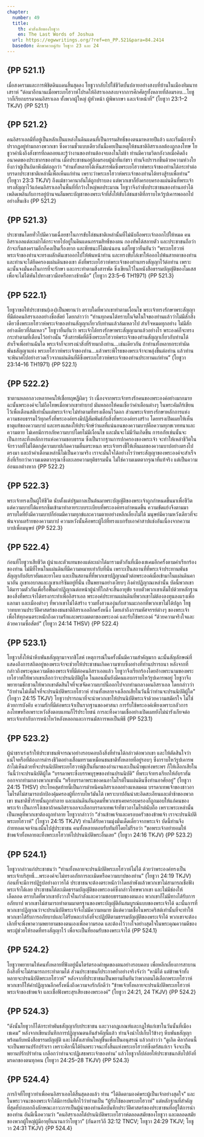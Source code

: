 ```yaml
---
chapter:
  number: 49
  title:
    th: คำสั่งเสียของโยชูวา
    en: The Last Words of Joshua
  url: https://egwwritings.org/?ref=en_PP.521&para=84.2414
  basedon: ศึกษาควบคู่กับ โยชูวา 23 และ 24
---
```


## {PP 521.1}

เมื่อสงครามและการพิชิตดินแดนสิ้นสุดลง โยชูวากลับไปใช้ชีวิตบั้นปลายอย่างสงบที่บ้านในเมืองทิมนาทเสราห์ “ต่อมาอีกนานเมื่อพระเยโฮวาห์โปรดให้อิสราเอลสงบจากการศึกศั​ตรู​ทั้งหลายที่​ล้อมรอบ…โยชู​วาก​็เรียกบรรดาคนอิสราเอล ทั้งพวกผู้​ใหญ่ ผู้​หัวหน้า ผู้พิพากษา และเจ้าหน้าที่” (โยชูวา 23:1–2 TKJV) {PP 521.1}

## {PP 521.2}

คนอิสราเอลมีที่อยู่เป็นหลักเป็นแหล่งในดินแดนที่เป็นกรรมสิทธิ์ของตนมาหลายปีแล้ว และเริ่มมีการชั่วปรากฏอยู่ท่ามกลางพวกเขา ซึ่งความชั่วแบบเดียวกันนี้เคยเป็นเหตุให้ชนชาติอิสราเอลต้องถูกลงโทษ โยชูวาคำนึงถึงสังขารที่ถดถอยและรู้ว่างานของท่านต้องจบลงในไม่ช้า ท่านมีความวิตกกังวลเมื่อคิดถึงอนาคตของประชากรของท่าน เมื่อประชาชนอยู่ล้อมรอบผู้นำที่แก่ชรา ท่านจึงปรารภขึ้นด้วยความห่วงใยยิ่งกว่าผู้เป็นบิดาพึงมีต่อลูกว่า “ท่านทั้งหลายได้​เห​็นสารพัดซึ่งพระเยโฮวาห์พระเจ้าของท่านได้กระทำต่อบรรดาประชาชาติ​เหล่านี้​เพื่อเห็นแก่​ท่าน เพราะว่าพระเยโฮวาห์พระเจ้าของท่านได้ทรงสู้รบเพื่อท่าน” (โยชูวา 23:3 TKJV) ถึงแม้ชาวคานาอันได้ถูกปราบลง แต่พวกเขาก็ยังครอบครองแผ่นดินที่พระเจ้าทรงสัญญาไว้แก่คนอิสราเอลในพื้นที่ที่กว้างใหญ่พอประมาณ โยชูวาจึงกำชับประชาชนของท่านอย่าได้เพลิดเพลินกับการอยู่บ้านจนลืมพระบัญชาของพระเจ้าที่สั่งให้ขับไล่ชนชาติที่กราบไหว้รูปเคารพออกไปอย่างสิ้นเชิง {PP 521.2}

## {PP 521.3}

ประชาชนโดยทั่วไปมีความเฉื่อยชาในการขับไล่ชนชาติเหล่านั้นที่ไม่นับถือพระเจ้าออกไปให้หมด คนอิสราเอลแต่ละเผ่าได้กระจายไปอยู่ในดินแดนกรรมสิทธิ์ของตน กองทัพได้สลายตัว และประชาชนถือว่าถ้าจะเริ่มสงครามอีกก็คงเป็นเรื่องยาก และชัยชนะก็ไม่แน่นอน แต่โยชูวายืนยันว่า “พระเยโฮวาห์พระเจ้าของท่านจะทรงผลักดันเขาออกไปให้พ้นหน้าท่าน และทรงขับไล่เขาให้ออกไปพ้นสายตาของท่าน และท่านจะได้ยึดครองแผ่นดินของเขา ดังที่พระเยโฮวาห์พระเจ้าของท่านทรงสัญญาไว้ต่อท่าน เพราะฉะนั้นจงมั่นคงในการที่จะรักษา และกระทำตามสิ่งสารพัด ซึ่งเขียนไว้ในหนังสือธรรมบัญญัติของโมเสส เพื่อจะไม่ได้หันไปทางขวามือหรือทางซ้ายมือ” (โยชูวา 23:5–6 TH1971) {PP 521.3}

## {PP 522.1}

โยชูวาขอให้ประชาชน(เอง)เป็นพยานว่า ตราบใดที่พวกเขาทำตามเงื่อนไข พระเจ้าทรงรักษาพระสัญญาที่มีต่อคนอิสราเอลอย่างซื่อสัตย์ โดยกล่าวว่า “ท่านทุกคนได้ทราบในจิตในใจของท่านแล้วว่าไม่มีสักสิ่งเดียวซึ่งพระเยโฮวาห์พระเจ้าของท่านสัญญาเกี่ยวกับท่านแล้วล้มเหลวไป สำเร็จหมดทุกอย่าง ไม่มีสักอย่างเดียวที่ล้มเหลว” โยชูวายืนยันว่า พระเจ้าได้ทรงรักษาพระสัญญามาแล้วอย่างไร พระองค์ก็จะทรงกระทำตามที่เตือนไว้อย่างนั้น “สิ่งสารพัดที่ดีซึ่งพระเยโฮวาห์พระเจ้าของท่านสัญญาเกี่ยวกับท่านได้สำเร็จเพื่อท่านฉันใด พระเจ้าก็จะทรงนำสิ่งที่ร้ายมาถึงท่าน…เช่นเดียวกัน ถ้าท่านทั้งหลายกระทำผิดพันธสัญญาแห่ง พระเยโฮวาห์พระเจ้าของท่าน…แล้วพระพิโรธของพระเจ้าจะพลุ่งขึ้นต่อท่าน แล้วท่านจะพินาศไปอย่างรวดเร็วจากแผ่นดินที่ดีซึ่งพระเยโฮวาห์พระเจ้าของท่านประทานแก่ท่าน” (โยชูวา 23:14–16 TH1971) {PP 522.1}

## {PP 522.2}

ซาตานหลอกลวงหลายคนให้เชื่อทฤษฎีผิดๆ ว่า เนื่องจากพระเจ้าทรงรักคนของพระองค์อย่างมากมาย ฉะนั้นพระองค์จะไม่ถือโทษเมื่อพวกเขาทำบาป มันหลอกให้คนเชื่อว่าคำเตือนต่างๆ ในพระคัมภีร์เขียนไว้เพื่อเตือนสติเท่านั้นแต่พระเจ้าจะไม่ทำตามที่ทรงเตือนไว้ดอก ส่วนพระเจ้าทรงรักษาหลักการแห่งความชอบธรรมไว้ทุกครั้งที่พระองค์ทรงมีปฏิสัมพันธ์กับสิ่งที่พระองค์ทรงสร้าง โดยทรงเปิดเผยให้เห็นธาตุแท้ของความบาป และทรงแสดงให้ประจักษ์ว่าผลที่แน่นอนของความบาปคือความทุกขเวททนาและความตาย ไม่เคยมีการอภัยความบาปโดยไม่มีเงื่อนไข และมันจะไม่มีวันเกิดขึ้น การอภัยเช่นนั้นจะเป็นการละทิ้งหลักการแห่งความชอบธรรม ซึ่งเป็นรากฐานการปกครองของพระเจ้า จะทำให้เหล่าชีวิตในจักรวาลที่ไม่ได้ตกสู่ความบาปเกิดความตื่นตระหนก พระเจ้าทรงชี้ให้เห็นผลของความบาปอย่างตรงไปตรงมา และถ้าคำเตือนเหล่านี้ไม่เป็นความจริง เราจะมั่นใจได้อย่างไรว่าพระสัญญาของพระองค์จะสำเร็จ สิ่งที่เรียกว่าความเมตตากรุณาซึ่งละเลยความยุติธรรมนั้น ไม่ใช่ความเมตตากรุณาที่แท้จริง แต่เป็นความอ่อนแอต่างหาก {PP 522.2}

## {PP 522.3}

พระเจ้าทรงเป็นผู้ให้ชีวิต นับตั้งแต่ปฐมกาลเป็นต้นมาพระบัญญัติของพระเจ้าถูกกำหนดขึ้นมาเพื่อชีวิต แต่ความบาปได้แทรกซึมเข้ามาทำลายระบบระเบียบที่พระองค์ทรงกำหนดขึ้น ความขัดแย้งจึงตามมา ตราบใดที่ยังมีความบาปก็ย่อมมีความทุกข์และความตายอย่างหลีกเลี่ยงไม่ได้ มนุษย์มีความหวังเดียวที่จะพ้นจากผลร้ายของความบาป ความหวังนั้นคือพระผู้ไถ่ที่ทรงแบกรับเอาคำสาปแช่งอันเนื่องจากความบาปเพื่อมนุษย์ {PP 522.3}

## {PP 522.4}

ก่อนที่โยชูวาเสียชีวิต ผู้นำและตัวแทนของแต่ละเผ่าได้มารวมตัวกันที่เมืองเชเคมอีกครั้งตามคำเรียกร้องของท่าน ไม่มีที่ไหนในแผ่นดินที่มีความหมายเท่ากับที่นั่น เพราะเป็นสถานที่ที่พระเจ้าประทานพันธสัญญากับอับราฮัมและยาโคบ และเป็นสถานที่ที่พวกเขาปฏิญาณตัวต่อพระองค์เมื่อเข้ามาในแผ่นดินคานาอัน ภูเขาเอบาลและภูเขาเกริซิมอยู่ที่นั่น เป็นพยานอย่างเงียบๆ ถึงคำปฏิญาณเหล่านั้น บัดนี้พวกเขาได้มารวมตัวกันเพื่อรื้อฟื้นคำปฏิญาณต่อหน้าผู้นำที่ใกล้จะสิ้นอายุขัย รอบตัวพวกเขาเต็มไปด้วยหลักฐานของสิ่งที่พระเจ้าได้ทรงกระทำเพื่ออิสราเอล พระองค์ประทานแผ่นดินที่พวกเขาไม่ต้องลงทุนลงแรงเพื่อแลกมา และเมืองต่างๆ ที่พวกเขาไม่ได้สร้าง รวมทั้งสวนองุ่นกับสวนมะกอกที่พวกเขาไม่ได้ปลูก โยชูวาทบทวนประวัติศาสตร์ของชนชาติอิสราเอลอีกครั้งหนึ่ง โดยเล่าถึงการมหัศจรรย์ต่างๆ ของพระเจ้า เพื่อให้ทุกคนตระหนักถึงความรักและพระเมตตาของพระองค์ และรับใช้พระองค์ “ด้วยความจริงใจและด้วยความซื่อสัตย์” (โยชูวา 24:14 THSV) {PP 522.4}

## {PP 523.1}

โยชูวาสั่งให้นำหีบพันธสัญญามาจากชิโลห์ เหตุการณ์ในครั้งนั้นมีความสำคัญมาก ฉะนั้นสัญลักษณ์ที่แสดงถึงการสถิตอยู่ของพระเจ้าจะช่วยให้ประชาชนเกิดความซาบซึ้งอย่างที่ท่านปรารถนา หลังจากที่กล่าวถึงพระคุณความดีของพระเจ้าที่มีต่อคนอิสราเอลแล้ว โยชูวาจึงเรียกร้องโดยอ้างพระนามของพระเยโฮวาห์ให้พวกเขาเลือกว่าจะปรนนิบัติผู้ใด ในตอนนั้นยังมีคนแอบกราบไหว้รูปเคารพอยู่ โยชูวาจึงพยายามชักชวนให้พวกเขาตัดสินใจที่จะขจัดความบาปนี้ออกไปจากท่ามกลางคนอิสราเอล โดยกล่าวว่า “ถ้าท่านไม่เต็มใจที่จะปรนนิบัติพระเยโฮวาห์ ท่านทั้งหลายจงเลือกเสียในวันนี้ว่าท่านจะปรนนิบัติผู้ใด” (โยชูวา 24:15 TKJV) โยชูวาปรารถนาที่จะนำพวกเขาให้ปรนนิบัติพระเจ้าด้วยความสมัครใจ ไม่ใช่ด้วยการบังคับ ความรักที่มีต่อพระเจ้าเป็นรากฐานของศาสนา การรับใช้พระองค์เพียงเพราะกลัวการลงโทษหรือเพราะหวังสิ่งตอบแทนก็ไร้ประโยชน์ การละทิ้งความเชื่ออย่างเปิดเผยยังไม่น่ารังเกียจต่อพระเจ้าเท่ากับการหน้าไหว้หลังหลอกและการนมัสการพอเป็นพิธี {PP 523.1}

## {PP 523.2}

ผู้นำชราเร่งเร้าให้ประชาชนพิจารณาอย่างรอบคอบถึงสิ่งที่ท่านได้กล่าวต่อพวกเขา และให้ตัดสินใจว่า แน่ใจหรือที่ต้องการดำรงชีวิตอย่างเสื่อมทรามเหมือนชนชาติทั้งหลายที่อยู่รอบๆ ซึ่งกราบไหว้รูปเคารพ ถ้าไม่เห็นด้วยที่จะปรนนิบัติพระเยโฮวาห์​ผู้เป็นที่มาของอำนาจและเป็นน้ำพุแห่งพระพร ก็ให้เลือกเสียในวันนี้ว่าจะปรนนิบัติผู้ใด “บรรดาพระซึ่งบรรพบุรุษของท่านปรนนิบัติ” ที่พระเจ้าทรงเรียกให้อับราฮัมออกจากท่ามกลางพวกเขานั้น “หรือบรรดาพระของคนอาโมไรต์ในแผ่นดินซึ่งท่านอาศัยอยู่” (โยชูวา 24:15 THSV) ประโยคสุดท้ายนี้เป็นการตำหนิคนอิสราเอลอย่างแหลมคม บรรดาเทพเจ้าของชาวอาโมไรต์ไม่สามารถปกป้องคุ้มครองผู้ที่กราบไหว้มันได้ เพราะบาปอันน่าสะอิดสะเอียนและต่ำช้าของพวกเขา ชนชาติชั่วร้ายนั้นถูกทำลาย และแผ่นดินอันอุดมที่พวกเขาเคยครอบครองก็ถูกมอบให้แก่คนของพระเจ้า เป็นการโง่เขลาถ้าคนอิสราเอลจะเลือกบรรดาเทพเจ้าที่ชาวอาโมไรต์นับถือ เพราะพระเหล่านั้นเป็นเหตุที่พวกเขาต้องถูกทำลาย โยชูวากล่าวว่า “​ส่วนข้าพเจ้าและครอบครัวของข้าพเจ้า เราจะปรนนิบั​ติ​พระเยโฮวาห์” (โยชูวา 24:15 TKJV) ท่านได้รับความมุ่งมั่นเด็ดเดี่ยวจากพระเจ้า บัดนี้ท่านจึงถ่ายทอดเจตจำนงนั้นไปสู่ประชาชน คนทั้งหลายตอบรับทันทีโดยไม่รีรอว่า “ขอพระเจ้าอย่ายอมให้ข้าพเจ้าทั้งหลายละทิ้งพระเยโฮวาห์ไปปรนนิบั​ติ​พระอื่นเลย” (โยชูวา 24:16 TKJV) {PP 523.2}

## {PP 524.1}

​โยชูวากล่าวแก่ประชาชนว่า “ท่านทั้งหลายจะปรนนิบัติพระเยโฮวาห์ไม่ได้ ด้วยว่าพระองค์ทรงเป็นพระเจ้าบริสุทธิ์…พระองค์​จะไม่ทรงอภัยการละเมิดหรือความบาปของท่าน” (โยชูวา 24:19 TKJV) ก่อนที่จะมีการปฏิรูปอย่างถาวรได้ ประชาชนจะต้องตระหนักว่าโดยลำพังแล้วพวกเขาไม่สามารถเชื่อฟังพระเจ้าได้เลย ประชาชนได้ละเมิดธรรมบัญญัติของพระองค์ซึ่งกล่าวโทษพวกเขา และไม่มีช่องให้เล็ดลอด ตราบใดที่พวกเขายังวางใจในกำลังและความชอบธรรมของตนเอง พวกเขาก็ไม่มีทางได้รับการอภัยบาป พวกเขาไม่สามารถทำตามมาตรฐานของพระบัญญัติอันสมบูรณ์แบบของพระเจ้าได้ ฉะนั้นการที่พวกเขาปฏิญาณว่าจะปรนนิบัติพระเจ้าจึงไม่มีความหมาย มีแต่ความเชื่อในพระคริสต์เท่านั้นที่จะทำให้พวกเขาได้รับการอภัยบาปและได้รับพละกำลังที่จะปฏิบัติตามธรรมบัญญัติของพระเจ้าได้ พวกเขาจะต้องเลิกที่จะพึ่งพาความพยายามของตนเองเพื่อความรอด และต้องไว้วางใจอย่างสุดใจในพระคุณความดีของพระผู้ช่วยให้รอดที่ทรงสัญญาไว้ เพื่อจะเป็นที่ยอมรับของพระเจ้าได้ {PP 524.1}

## {PP 524.2}

โยชูวาพยายามให้คนทั้งหลายที่ฟังอยู่นั้นไตร่ตรองคำพูดของตนอย่างรอบคอบ เพื่อหลีกเลี่ยงการสาบานถึงสิ่งที่จะไม่สามารถกระทำตามได้ ส่วนประชาชนก็ประกาศย้ำอย่างจริงจังว่า “หามิได้ แต่​ข้าพเจ้าทั้งหลายจะปรนนิบั​ติ​พระเยโฮวาห์” หลังจากที่ประชาชนเป็นพยานยืนยันว่าพวกตนได้เลือกพระเยโฮวาห์ พวกเขาก็ให้คำปฏิญาณอีกครั้งหนึ่งถึงความจงรักภักดีว่า “ข้าพเจ้าทั้งหลายจะปรนนิบั​ติ​พระเยโฮวาห์พระเจ้าของข้าพเจ้า และเชื่อฟังพระสุรเสียงของพระองค์” (โยชูวา 24:21, 24 TKJV) {PP 524.2}

## {PP 524.3}

“ดังนั้นโยชูวาก็ได้​กระทำพันธสัญญากับประชาชน และวางกฎเกณฑ์และกฎให้​แก่เขาในวันนั้นที่เมืองเชเคม” หลังจากเขียนบันทึกการปฏิญาณตนอันสำคัญนี้แล้ว ท่านจึงนำไปเก็บไว้ข้างๆ หีบพันธสัญญาพร้อมกับหนังสือธรรมบัญญัติ และได้ตั้งเสาหินใหญ่ขึ้นเพื่อเป็นอนุสรณ์ แล้วกล่าวว่า “​ดูเถิด ศิลาก้อนนี้จะเป็นพยานปรักปรำเรา เพราะศิลานี้ได้ยินพระวจนะทั้งสิ้นแห่งพระเยโฮวาห์ซึ่งตรัสแก่​เรา จึงจะเป็นพยานปรักปรำท่าน เกลือกว่าท่านจะปฏิเสธพระเจ้าของท่าน’ แล้วโยชูวาก็ปล่อยให้ประชาชนกลับไปยังที่มรดกของตนทุกคน (โยชูวา 24:25–28 TKJV) {PP 524.3}

## {PP 524.4}

ภารกิจที่โยชูวาทำเพื่อคนอิสราเอลได้สิ้นสุดลงแล้ว ท่าน “ได้ติดตามองค์พระผู้เป็นเจ้าอย่างสุดใจ” และในพระวจนะของพระเจ้าได้มีการบันทึกไว้ว่าท่านเป็น “ผู้รับใช้ของพระเยโฮวาห์” แต่หลักฐานที่สำคัญที่สุดที่บ่งบอกถึงลักษณะภาวะการเป็นผู้นำของท่านคือบันทึกประวัติศาสตร์ของประชาชนที่อยู่ใต้การนำของท่าน อันมีเนื้อความว่า “คนอิสราเอลได้ปรนนิบัติพระเยโฮวาห์ตลอดสมัยของโยชูวา และตลอดสมัยของพวกผู้ใหญ่ผู้มีอายุยืนนานกว่าโยชูวา” (กันดารวิถี 32:12 TNCV; โยชูวา 24:29 TKJV; โยชูวา 24:31 TKJV) {PP 524.4}
